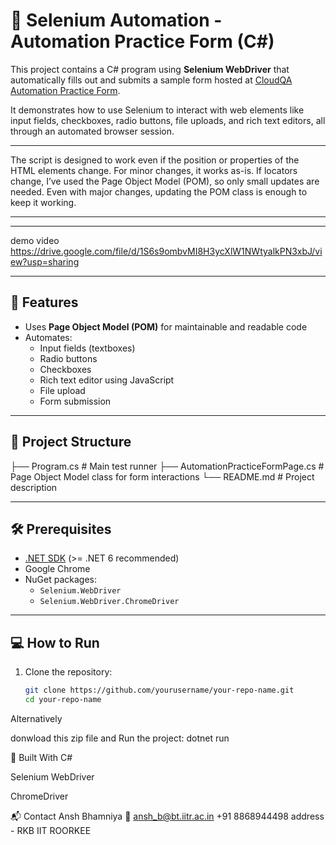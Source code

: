 # 🧪 Selenium Automation - Automation Practice Form (C#)

This project contains a C# program using **Selenium WebDriver** that automatically fills out and submits a sample form hosted at [CloudQA Automation Practice Form](https://app.cloudqa.io/home/AutomationPracticeForm).

It demonstrates how to use Selenium to interact with web elements like input fields, checkboxes, radio buttons, file uploads, and rich text editors, all through an automated browser session.


---

The script is designed to work even if the position or properties of the HTML elements change. For minor changes, it works as-is. If locators change, I’ve used the Page Object Model (POM), so only small updates are needed. Even with major changes, updating the POM class is enough to keep it working.

---

---
demo video 
https://drive.google.com/file/d/1S6s9ombvMI8H3ycXlW1NWtyalkPN3xbJ/view?usp=sharing

---


## 🚀 Features

- Uses **Page Object Model (POM)** for maintainable and readable code
- Automates:
  - Input fields (textboxes)
  - Radio buttons
  - Checkboxes
  - Rich text editor using JavaScript
  - File upload
  - Form submission

---

## 📁 Project Structure

├── Program.cs # Main test runner
├── AutomationPracticeFormPage.cs # Page Object Model class for form interactions
└── README.md # Project description


---

## 🛠 Prerequisites

- [.NET SDK](https://dotnet.microsoft.com/en-us/download) (>= .NET 6 recommended)
- Google Chrome
- NuGet packages:
  - `Selenium.WebDriver`
  - `Selenium.WebDriver.ChromeDriver`


---

## 💻 How to Run

1. Clone the repository:

   ```bash
   git clone https://github.com/yourusername/your-repo-name.git
   cd your-repo-name

Alternatively

donwload this zip file and 
Run the project:
dotnet run


🧱 Built With
C#

Selenium WebDriver

ChromeDriver


📬 Contact
Ansh Bhamniya
📧 ansh_b@bt.iitr.ac.in
+91 8868944498
address - RKB IIT ROORKEE




   
